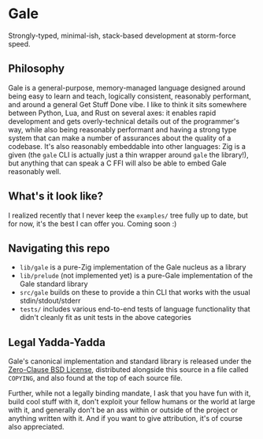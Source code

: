 # Gale

Strongly-typed, minimal-ish, stack-based development at storm-force speed.

## Philosophy

Gale is a general-purpose, memory-managed language designed around being easy
to learn and teach, logically consistent, reasonably performant, and around a
general Get Stuff Done vibe. I like to think it sits somewhere between Python,
Lua, and Rust on several axes: it enables rapid development and gets
overly-technical details out of the programmer's way, while also being
reasonably performant and having a strong type system that can make a number of
assurances about the quality of a codebase. It's also reasonably embeddable
into other languages: Zig is a given (the `gale` CLI is actually just a thin
wrapper around `gale` the library!), but anything that can speak a C FFI will
also be able to embed Gale reasonably well.

## What's it look like?

I realized recently that I never keep the `examples/` tree fully up to date,
but for now, it's the best I can offer you. Coming soon :)

## Navigating this repo

- `lib/gale` is a pure-Zig implementation of the Gale nucleus as a library
- `lib/prelude` (not implemented yet) is a pure-Gale implementation of the
  Gale standard library
- `src/gale` builds on these to provide a thin CLI that works with the usual
  stdin/stdout/stderr
- `tests/` includes various end-to-end tests of language functionality that
  didn't cleanly fit as unit tests in the above categories

## Legal Yadda-Yadda

Gale's canonical implementation and standard library is released under the
[Zero-Clause BSD License](https://tldrlegal.com/license/bsd-0-clause-license),
distributed alongside this source in a file called `COPYING`, and also found
at the top of each source file.

Further, while not a legally binding mandate, I ask that you have fun with it,
build cool stuff with it, don't exploit your fellow humans or the world at
large with it, and generally don't be an ass within or outside of the project
or anything written with it. And if you want to give attribution, it's
of course also appreciated.
